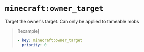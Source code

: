 # `minecraft:owner_target`

Target the owner's target. Can only be applied to tameable mobs

> [!example]
> ```yaml
> - key: minecraft:owner_target
>   priority: 0
> ```
